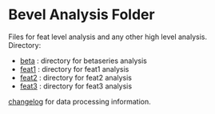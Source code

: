 # Bevel Analysis Folder
Files for feat level analysis and any other high level analysis.  
Directory:  
* [beta](https://github.com/niblunc/Bevel/tree/master/ana/beta)  : directory for betaseries analysis 
* [feat1](https://github.com/niblunc/Bevel/tree/master/ana/feat1) : directory for feat1 analysis 
* [feat2](https://github.com/niblunc/Bevel/tree/master/ana/feat2) : directory for feat2 analysis
* [feat3](https://github.com/niblunc/Bevel/tree/master/ana/feat2) : directory for feat3 analysis  
  
[changelog](https://github.com/niblunc/Bevel/blob/master/CHANGELOG.md) for data processing information. 
